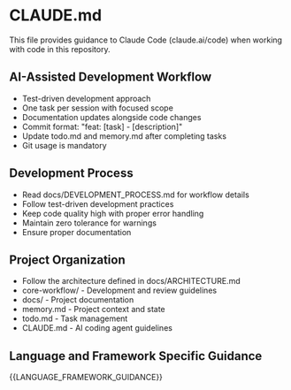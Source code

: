 # CLAUDE.md

This file provides guidance to Claude Code (claude.ai/code) when working with code in this repository.

## AI-Assisted Development Workflow
- Test-driven development approach
- One task per session with focused scope
- Documentation updates alongside code changes
- Commit format: "feat: [task] - [description]"
- Update todo.md and memory.md after completing tasks
- Git usage is mandatory

## Development Process
- Read docs/DEVELOPMENT_PROCESS.md for workflow details
- Follow test-driven development practices
- Keep code quality high with proper error handling
- Maintain zero tolerance for warnings
- Ensure proper documentation

## Project Organization
- Follow the architecture defined in docs/ARCHITECTURE.md
- core-workflow/ - Development and review guidelines
- docs/ - Project documentation
- memory.md - Project context and state
- todo.md - Task management
- CLAUDE.md - AI coding agent guidelines

## Language and Framework Specific Guidance
{{LANGUAGE_FRAMEWORK_GUIDANCE}}